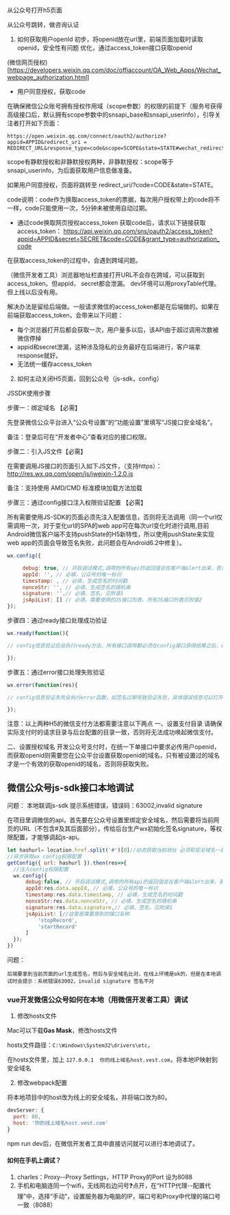 从公众号打开h5页面

从公众号跳转，做咨询认证
1. 如何获取用户openId
初步，将openid放在url里，前端页面加载时读取openid，安全性有问题
优化，通过access_token接口获取openid

(微信网页授权)[https://developers.weixin.qq.com/doc/offiaccount/OA_Web_Apps/Wechat_webpage_authorization.html]
- 用户同意授权，获取code

在确保微信公众账号拥有授权作用域（scope参数）的权限的前提下（服务号获得高级接口后，默认拥有scope参数中的snsapi_base和snsapi_userinfo），引导关注者打开如下页面：

```url
https://open.weixin.qq.com/connect/oauth2/authorize?appid=APPID&redirect_uri = REDIRECT_URL&response_type=code&scope=SCOPE&state=STATE#wechat_redirect
```
scope有静默授权和非静默授权两种，非静默授权：scope等于snsapi_userinfo，为后面获取用户信息做准备。

如果用户同意授权，页面将跳转至 redirect_uri/?code=CODE&state=STATE。

code说明：code作为换取access_token的票据，每次用户授权带上的code将不一样，code只能使用一次，5分钟未被使用自动过期。
- 通过code换取网页授权access_token
获取code后，请求以下链接获取access_token：  https://api.weixin.qq.com/sns/oauth2/access_token?appid=APPID&secret=SECRET&code=CODE&grant_type=authorization_code

在获取access_token的过程中，会遇到跨域问题。

（微信开发者工具）浏览器地址栏直接打开URL不会存在跨域，可以获取到access_token。但appid， secret都会泄漏。
dev环境可以用proxyTable代理。但上线以后没有用。

解决办法是留给后端做。一般请求微信的access_token都是在后端做的。如果在前端获取access_token，会带来以下问题：
- 每个浏览器打开后都会获取一次，用户量多以后，该API由于超过调用次数被微信停掉
- appid和secret泄漏，这种涉及隐私的业务最好在后端进行，客户端拿response就好。
- 无法统一缓存access_token


2. 如何主动关闭H5页面，回到公众号（js-sdk，config）


JSSDK使用步骤

步骤一：绑定域名 【必需】

先登录微信公众平台进入“公众号设置”的“功能设置”里填写“JS接口安全域名”。

备注：登录后可在“开发者中心”查看对应的接口权限。

步骤二：引入JS文件【必需】

在需要调用JS接口的页面引入如下JS文件，（支持https）：http://res.wx.qq.com/open/js/jweixin-1.2.0.js

备注：支持使用 AMD/CMD 标准模块加载方法加载

步骤三：通过config接口注入权限验证配置 【必需】

所有需要使用JS-SDK的页面必须先注入配置信息，否则将无法调用（同一个url仅需调用一次，对于变化url的SPA的web app可在每次url变化时进行调用,目前Android微信客户端不支持pushState的H5新特性，所以使用pushState来实现web app的页面会导致签名失败，此问题会在Android6.2中修复）。

```javascript
wx.config({

     debug: true, // 开启调试模式,调用的所有api的返回值会在客户端alert出来，若要查看传入的参数，可以在pc端打开，参数信息会通过log打出，仅在pc端时才会打印。
     appId: '', // 必填，公众号的唯一标识
     timestamp: , // 必填，生成签名的时间戳
     nonceStr: '', // 必填，生成签名的随机串
     signature: '',// 必填，签名，见附录1
     jsApiList: [] // 必填，需要使用的JS接口列表，所有JS接口列表见附录2
});
```
步骤四：通过ready接口处理成功验证
```javascript
wx.ready(function(){

// config信息验证后会执行ready方法，所有接口调用都必须在config接口获得结果之后，config是一个客户端的异步操作，所以如果需要在页面加载时就调用相关接口，则须把相关接口放在ready函数中调用来确保正确执行。对于用户触发时才调用的接口，则可以直接调用，不需要放在ready函数中。

});
```
步骤五：通过error接口处理失败验证
```javascript
wx.error(function(res){

// config信息验证失败会执行error函数，如签名过期导致验证失败，具体错误信息可以打开config的debug模式查看，也可以在返回的res参数中查看，对于SPA可以在这里更新签名。

});
```

注意：以上两种H5的微信支付方法都需要注意以下两点
一、设置支付目录
请确保实际支付时的请求目录与后台配置的目录一致，否则将无法成功唤起微信支付。

二、设置授权域名
开发公众号支付时，在统一下单接口中要求必传用户openid，而获取openid则需要您在公众平台设置获取openid的域名，只有被设置过的域名才是一个有效的获取openid的域名，否则将获取失败。

## 微信公众号js-sdk接口本地调试

问题： 本地联调js-sdk 提示系统错误，错误码：63002,invalid signature

在项目里调微信的api，首先要在公众号设置里绑定安全域名，然后需要将当前网页的URL（不包含#及其后面部分），传给后台生产wx初始化签名signature，等权限配置，才能够调起js-api。

```javascript
let hashurl= location.href.split('#')[0]//动态获取当前地址 必须和安全域名一致   注微信官方检测这里不能写死。
//异步获取wx config权限配置
getConfig({ url: hashurl }).then(res=>{
  //注入config权限配置
  wx.config({
      debug:false, // 开启调试模式,调用的所有api的返回值会在客户端alert出来，若要查看传入的参数，可以在pc端打开，参数信息会通过log打出，仅在pc端时才会打印。
      appId:res.data.appId, // 必填，公众号的唯一标识
      timestamp:res.data.timestamp, // 必填，生成签名的时间戳
      nonceStr:res.data.nonceStr, // 必填，生成签名的随机串
      signature:res.data.signature,// 必填，签名，见附录1
      jsApiList: [//这里是需要用到的接口名称
          'stopRecord',
          'startRecord'
      ]
  });
})
```

问题：

    后端要拿到当前页面的url生成签名，然后与安全域名比对，在线上环境是ok的，但是在本地调试时会提示：系统错误63002，invalid signature 签名不对

### vue开发微信公众号如何在本地（用微信开发者工具）调试

1. 修改hosts文件

Mac可以下载**Gas Mask**，修改hosts文件

hosts文件路径：`C:\Windows\System32\drivers\etc`，

在hosts文件里，加上 `127.0.0.1  你的线上域名host.vest.com`，将本地IP映射到安全域名

2. 修改webpack配置

将本地项目中的host改为线上的安全域名，并将端口改为80。

```javascript
devServer: {
  port: 80,
  host: '你的线上域名host.vest.com'
}
```

npm run dev后，在微信开发者工具中直接访问就可以进行本地调试了。

#### 如何在手机上调试？
1. charles：Proxy--Proxy Settings，HTTP Proxy的Port 设为8088
2. 手机和电脑连同一个wifi，无线网右边问号❓点开，在“HTTP代理--配置代理”中，选择“手动”，设置服务器为电脑的IP，端口号和Proxy中代理的端口号一致（8088）
